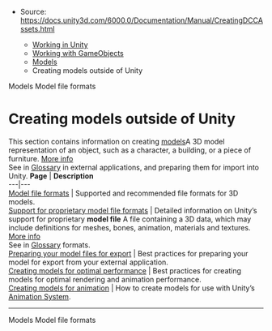 * Source: https://docs.unity3d.com/6000.0/Documentation/Manual/CreatingDCCAssets.html

  * [Working in Unity](https://docs.unity3d.com/6000.0/Documentation/Manual/working-in-unity.html)
  * [Working with GameObjects](https://docs.unity3d.com/6000.0/Documentation/Manual/working-with-gameobjects.html)
  * [Models](https://docs.unity3d.com/6000.0/Documentation/Manual/models.html)
  * Creating models outside of Unity


[](https://docs.unity3d.com/6000.0/Documentation/Manual/models.html)
Models
[](https://docs.unity3d.com/6000.0/Documentation/Manual/3D-formats.html)
Model file formats
# Creating models outside of Unity
This section contains information on creating [models](https://docs.unity3d.com/6000.0/Documentation/Manual/models.html)A 3D model representation of an object, such as a character, a building, or a piece of furniture. [More info](https://docs.unity3d.com/6000.0/Documentation/Manual/3D-formats.html)  
See in [Glossary](https://docs.unity3d.com/6000.0/Documentation/Manual/Glossary.html#Model) in external applications, and preparing them for import into Unity.
**Page** | **Description**  
---|---  
[Model file formats](https://docs.unity3d.com/6000.0/Documentation/Manual/3D-formats.html) | Supported and recommended file formats for 3D models.  
[Support for proprietary model file formats](https://docs.unity3d.com/6000.0/Documentation/Manual/HOWTO-ImportObjectsFrom3DApps.html) | Detailed information on Unity’s support for proprietary **model file** A file containing a 3D data, which may include definitions for meshes, bones, animation, materials and textures. [More info](https://docs.unity3d.com/6000.0/Documentation/Manual/3D-formats.html)  
See in [Glossary](https://docs.unity3d.com/6000.0/Documentation/Manual/Glossary.html#Modelfile) formats.  
[Preparing your model files for export](https://docs.unity3d.com/6000.0/Documentation/Manual/models-preparing.html) | Best practices for preparing your model for export from your external application.  
[Creating models for optimal performance](https://docs.unity3d.com/6000.0/Documentation/Manual/ModelingOptimizedCharacters.html) | Best practices for creating models for optimal rendering and animation performance.  
[Creating models for animation](https://docs.unity3d.com/6000.0/Documentation/Manual/UsingHumanoidChars.html) | How to create models for use with Unity’s [Animation System](https://docs.unity3d.com/6000.0/Documentation/Manual/AnimationOverview.html).  
* * *
[](https://docs.unity3d.com/6000.0/Documentation/Manual/models.html)
Models
[](https://docs.unity3d.com/6000.0/Documentation/Manual/3D-formats.html)
Model file formats
